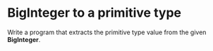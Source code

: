 # BigInteger to a primitive type
Write a program that extracts the primitive type value from the given **BigInteger**.